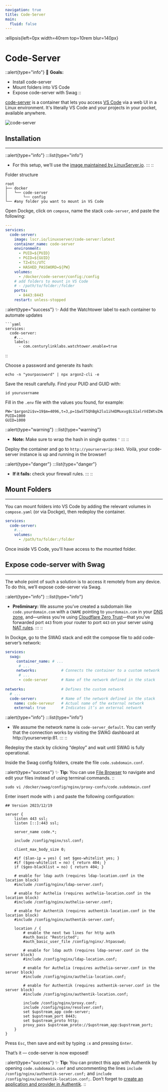 ```yaml
--- 
navigation: true
title: Code-Server
main:
  fluid: false
---
```

:ellipsis{left=0px width=40rem top=10rem blur=140px}
# Code-Server

::alert{type="info"}
🎯 __Goals:__
- Install code-server
- Mount folders into VS Code
- Expose code-server with Swag
::

[code-server](https://github.com/linuxserver/docker-code-server) is a container that lets you access [VS Code](https://code.visualstudio.com/) via a web UI in a Linux environment. It's literally VS Code and your projects in your pocket, available anywhere.

![code-server](https://github.com/coder/code-server/raw/main/docs/assets/screenshot-2.png)

## Installation
---
::alert{type="info"}
:::list{type="info"}
- For this setup, we’ll use the [image maintained by LinuxServer.io](https://docs.linuxserver.io/images/docker-code-server/).
:::
::

Folder structure

```console
root
├── docker
│   └── code-server
│       └── config
└── #any folder you want to mount in VS Code
```

Open Dockge, click on `compose`, name the stack `code-server`, and paste the following:

```yaml
---
services:
  code-server:
    image: lscr.io/linuxserver/code-server:latest
    container_name: code-server
    environment:
      - PUID=${PUID}
      - PGID=${GUID}
      - TZ=Etc/UTC
      - HASHED_PASSWORD=${PW}
    volumes:
      - /docker/code-server/config:/config
    # add folders to mount in VS Code
    # - /path/to/folder:/folder
    ports:
      - 8443:8443
    restart: unless-stopped
```

::alert{type="success"}
✨ Add the Watchtower label to each container to automate updates

    ```yaml
    services:
      code-server:
        #...
        labels:
          - com.centurylinklabs.watchtower.enable=true
::

Choose a password and generate its hash:

```shell
echo -n "yourpassword" | npx argon2-cli -e
```

Save the result carefully. Find your PUID and GUID with:

```shell
id yourusername
```

Fill in the `.env` file with the values you found, for example:

```properties
PW='$argon2i$v=19$m=4096,t=3,p=1$wST5QhBgk2lu1ih4DMuxvg$LS1alrVdIWtvZHwnzCM1DUGg+5DTO3Dt1d5v9XtLws4'
PUID=1000
GUID=1000
```

::alert{type="warning"}
:::list{type="warning"}
- __Note:__ Make sure to wrap the hash in single quotes `'`
:::
::

Deploy the container and go to `http://yourserverip:8443`. Voilà, your code-server instance is up and running in the browser!

::alert{type="danger"}
:::list{type="danger"}
- __If it fails:__ check your firewall rules.
:::
::

## Mount Folders
---
You can mount folders into VS Code by adding the relevant volumes in `compose.yaml` (or via Dockge), then redeploy the container.

```yaml
services:
  code-server:
    #...
    volumes:
      - /path/to/folder:/folder
```
Once inside VS Code, you'll have access to the mounted folder.

## Expose code-server with Swag
---
The whole point of such a solution is to access it remotely from any device. To do this, we’ll expose code-server via Swag.

::alert{type="info"}
:::list{type="info"}
- __Preliminary:__ We assume you’ve created a subdomain like `code.yourdomain.com` with a `CNAME` pointing to `yourdomain.com` in your [DNS zone](/general/dns), and—unless you're using [Cloudflare Zero Trust](/serveex/securite/cloudflare)—that you’ve forwarded port `443` from your router to port `443` on your server using [NAT rules](/general/nat).
:::
::

In Dockge, go to the SWAG stack and edit the compose file to add code-server’s network:

```yaml
services:
  swag:
     container_name: # ...
      # ... 
     networks:           # Connects the container to a custom network 
      # ...           
      - code-server      # Name of the network defined in the stack
    
networks:                # Defines the custom network
  # ...
  code-server:           # Name of the network defined in the stack
    name: code-serveur   # Actual name of the external network
    external: true       # Indicates it’s an external network
```

::alert{type="info"}
:::list{type="info"}
- We assume the network name is `code-server_default`. You can verify that the connection works by visiting the SWAG dashboard at http://yourserverip:81.
:::
::

Redeploy the stack by clicking “deploy” and wait until SWAG is fully operational.

Inside the Swag config folders, create the file `code.subdomain.conf`.

::alert{type="success"}
✨ __Tip:__ You can use [File Browser](/serveex/files/file-browser) to navigate and edit your files instead of using terminal commands.
::

```shell
sudo vi /docker/swag/config/nginx/proxy-confs/code.subdomain.conf
```

Enter insert mode with `i` and paste the following configuration:

```nginx
## Version 2023/12/19

server {
    listen 443 ssl;
    listen [::]:443 ssl;

    server_name code.*;

    include /config/nginx/ssl.conf;

    client_max_body_size 0;

    #if ($lan-ip = yes) { set $geo-whitelist yes; }
    #if ($geo-whitelist = no) { return 404; }
    if ($geo-blacklist = no) { return 404; }

    # enable for ldap auth (requires ldap-location.conf in the location block)
    #include /config/nginx/ldap-server.conf;

    # enable for Authelia (requires authelia-location.conf in the location block)
    #include /config/nginx/authelia-server.conf;

    # enable for Authentik (requires authentik-location.conf in the location block)
    #include /config/nginx/authentik-server.conf;

    location / {
        # enable the next two lines for http auth
        #auth_basic "Restricted";
        #auth_basic_user_file /config/nginx/.htpasswd;

        # enable for ldap auth (requires ldap-server.conf in the server block)
        #include /config/nginx/ldap-location.conf;

        # enable for Authelia (requires authelia-server.conf in the server block)
        #include /config/nginx/authelia-location.conf;

        # enable for Authentik (requires authentik-server.conf in the server block)
        #include /config/nginx/authentik-location.conf;

        include /config/nginx/proxy.conf;
        include /config/nginx/resolver.conf;
        set $upstream_app code-server;
        set $upstream_port 8443;
        set $upstream_proto http;
        proxy_pass $upstream_proto://$upstream_app:$upstream_port;
    }
}
```

Press `Esc`, then save and exit by typing `:x` and pressing `Enter`.

That’s it — code-server is now exposed!

::alert{type="success"}
✨ __Tip:__ You can protect this app with Authentik by opening `code.subdomain.conf` and uncommenting the lines `include /config/nginx/authentik-server.conf;` and `include /config/nginx/authentik-location.conf;`. Don’t forget to [create an application and provider in Authentik](/serveex/securite/authentik#protecting-an-app-via-reverse-proxy).
::